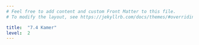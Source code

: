 ```yaml
---
# Feel free to add content and custom Front Matter to this file.
# To modify the layout, see https://jekyllrb.com/docs/themes/#overriding-theme-defaults

title:  "7.4 Kamer"
level:  2
---
```


<script src="https://d3js.org/d3.v6.min.js" defer></script>
<script src="https://d3js.org/d3-scale.v3.min.js" defer></script>
<script src="js/companion_utils_locale-nl.js" defer></script>
<script src="js/companion_utils_colors.js" defer></script>
<script src="js/companion_utils_svg2png.js" defer></script>

<script src="js/companion_chart_bookrating.js" defer></script>
<script src="js/companion_chart_7-4_kamer.js" defer></script>

<div class="chart_float" id="chart_7-4_kamer"></div>
